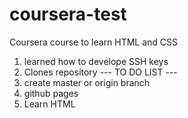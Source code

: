 # coursera-test
Coursera course to learn HTML and CSS
1. learned how to develope SSH keys
2. Clones repository 
--- TO DO LIST ---
1. create master or origin branch 
2. github pages
3. Learn HTML
